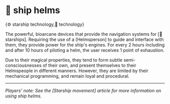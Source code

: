 # 🧢 ship helms

{⚙️ starship technology,🔧 technology}

The powerful, bioarcane devices that provide the navigation systems for [🚀 starships]. Requiring the use of a [Helmsperson] to guide and interface with them, they provide power for the ship's engines. For every 2 hours including and after 10 hours of piloting a helm, the user receives 1 point of exhaustion.

Due to their magical properties, they tend to form subtle semi-consciousnesses of their own, and present themselves to their Helmspeople in different manners. However, they are limited by their mechanical programming, and remain loyal and procedural.

---

*Players' note: See the [Starship movement] article for more information on using ship helms.*
